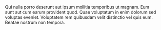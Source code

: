 Qui nulla porro deserunt aut ipsum mollitia temporibus ut magnam.
Eum sunt aut cum earum provident quod.
Quae voluptatum in enim dolorum sed voluptas eveniet.
Voluptatem rem quibusdam velit distinctio vel quis eum.
Beatae nostrum non tempora.